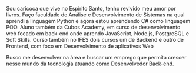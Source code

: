 Sou caricoca que vive no Espírito Santo, tenho revivido meu amor por livros. Faço faculdade de Análise e Desenvolvimento de Sistemas na qual aprendi a linguagem Python e agora estou aprendendo C# como linguagem POO. 
Aluno também da Cubos Academy, em curso de desenvolvimento web focado em back-end onde aprendo JavaScript, Node.js, PostgreSQL e Soft Skills.
Curso também no IFES dois cursos um de Backend e outro de Frontend, com foco em Desenvolvimento de aplicativos Web

Busco me desenvolver na área e buscar um emprego que permita crescer nesse mundo da tecnologia atuando como Desenvolvedor Back-end.
